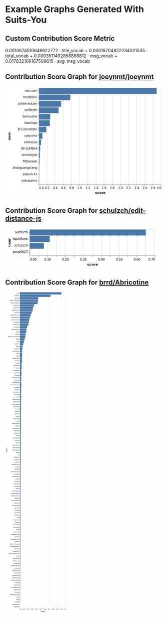 # Example Graphs Generated With Suits-You

## Custom Contribution Score Metric

0.0010674510649622772 · title_vocab + 0.00018704822234021535 · total_vocab + 0.0003511492858868812 · msg_vocab + 0.017832106167508615 · avg_msg_vocab

## Contribution Score Graph for [joeynmt/joeynmt]

![](joeynmt_joeynmt.png)

## Contribution Score Graph for [schulzch/edit-distance-js]

![](schulzch_edit-distance-js.png)

## Contribution Score Graph for [brrd/Abricotine]

![](brrd_Abricotine.png)

[joeynmt/joeynmt]: https://github.com/joeynmt/joeynmt
[schulzch/edit-distance-js]: https://github.com/schulzch/edit-distance-js
[brrd/Abricotine]: https://github.com/brrd/Abricotine
